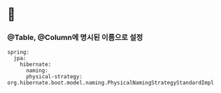 # 🍟  

### @Table, @Column에 명시된 이름으로 설정
  ```
  spring:
    jpa:
      hibernate:  
        naming:
        physical-strategy: org.hibernate.boot.model.naming.PhysicalNamingStrategyStandardImpl        
 ```        
